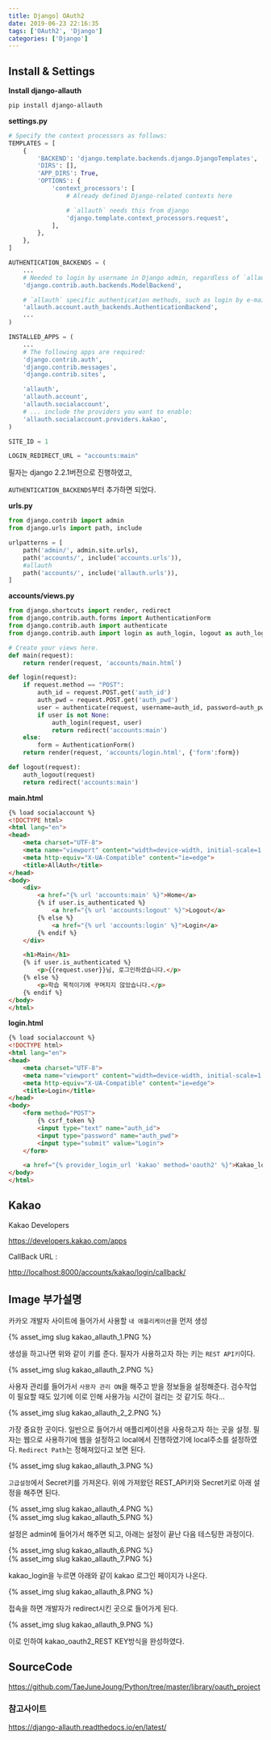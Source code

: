 ```yaml
---
title: Django] OAuth2
date: 2019-06-23 22:16:35
tags: ['OAuth2', 'Django']
categories: ['Django']
---
```




## Install & Settings

**Install django-allauth**

```bash
pip install django-allauth
```

 

**settings.py**

 ```python
 # Specify the context processors as follows:
 TEMPLATES = [
     {
         'BACKEND': 'django.template.backends.django.DjangoTemplates',
         'DIRS': [],
         'APP_DIRS': True,
         'OPTIONS': {
             'context_processors': [
                 # Already defined Django-related contexts here
 
                 # `allauth` needs this from django
                 'django.template.context_processors.request',
             ],
         },
     },
 ]
 
 AUTHENTICATION_BACKENDS = (
     ...
     # Needed to login by username in Django admin, regardless of `allauth`
     'django.contrib.auth.backends.ModelBackend',
 
     # `allauth` specific authentication methods, such as login by e-mail
     'allauth.account.auth_backends.AuthenticationBackend',
     ...
 )
 
 INSTALLED_APPS = (
     ...
     # The following apps are required:
     'django.contrib.auth',
     'django.contrib.messages',
     'django.contrib.sites',
 
     'allauth',
     'allauth.account',
     'allauth.socialaccount',
     # ... include the providers you want to enable:
     'allauth.socialaccount.providers.kakao',
 )
 
 SITE_ID = 1
 
 LOGIN_REDIRECT_URL = "accounts:main"
 ```

 필자는 django 2.2.1버전으로 진행하였고,

 `AUTHENTICATION_BACKENDS`부터 추가하면 되었다.

 

 **urls.py**

 ```python
 from django.contrib import admin
 from django.urls import path, include
 
 urlpatterns = [
     path('admin/', admin.site.urls),
     path('accounts/', include('accounts.urls')),
     #allauth
     path('accounts/', include('allauth.urls')),
 ]
 ```

 

 **accounts/views.py**

 ```python
 from django.shortcuts import render, redirect
 from django.contrib.auth.forms import AuthenticationForm
 from django.contrib.auth import authenticate
 from django.contrib.auth import login as auth_login, logout as auth_logout
 
 # Create your views here.
 def main(request):
     return render(request, 'accounts/main.html')
 
 def login(request):
     if request.method == "POST":
         auth_id = request.POST.get('auth_id')
         auth_pwd = request.POST.get('auth_pwd')
         user = authenticate(request, username=auth_id, password=auth_pwd)
         if user is not None:
             auth_login(request, user)
             return redirect('accounts:main')
     else:
         form = AuthenticationForm()
     return render(request, 'accounts/login.html', {'form':form})
 
 def logout(request):
     auth_logout(request)
     return redirect('accounts:main')
 ```

 

 **main.html**

 ```html
 {% load socialaccount %}
 <!DOCTYPE html>
 <html lang="en">
 <head>
     <meta charset="UTF-8">
     <meta name="viewport" content="width=device-width, initial-scale=1.0">
     <meta http-equiv="X-UA-Compatible" content="ie=edge">
     <title>AllAuth</title>
 </head>
 <body>
     <div>
         <a href="{% url 'accounts:main' %}">Home</a>
         {% if user.is_authenticated %}
             <a href="{% url 'accounts:logout' %}">Logout</a>
         {% else %}
             <a href="{% url 'accounts:login' %}">Login</a>
         {% endif %}
     </div>
 
     <h1>Main</h1>
     {% if user.is_authenticated %}
         <p>{{request.user}}님, 로그인하셨습니다.</p>
     {% else %}
         <p>학습 목적이기에 꾸며지지 않았습니다.</p>
     {% endif %}
 </body>
 </html>
 ```

 

 **login.html**

 ```html
 {% load socialaccount %}
 <!DOCTYPE html>
 <html lang="en">
 <head>
     <meta charset="UTF-8">
     <meta name="viewport" content="width=device-width, initial-scale=1.0">
     <meta http-equiv="X-UA-Compatible" content="ie=edge">
     <title>Login</title>
 </head>
 <body>
     <form method="POST">
         {% csrf_token %}
         <input type="text" name="auth_id">
         <input type="password" name="auth_pwd">
         <input type="submit" value="Login">
     </form>
 
     <a href="{% provider_login_url 'kakao' method='oauth2' %}">Kakao_login</a>
 </body>
 </html>
 ```




## Kakao

 Kakao Developers

 <https://developers.kakao.com/apps>

 CallBack URL :

 <http://localhost:8000/accounts/kakao/login/callback/>


## Image 부가설명

카카오 개발자 사이트에 들어가서 사용할 `내 애플리케이션`을 먼저 생성

{% asset_img slug kakao_allauth_1.PNG %}

생성을 하고나면 위와 같이 키를 준다. 필자가 사용하고자 하는 키는 `REST API키`이다.

{% asset_img slug kakao_allauth_2.PNG %}

사용자 관리를 들어가서 `사용자 관리 ON`을 해주고 받을 정보들을 설정해준다. 검수작업이 필요할 때도 있기에 이로 인해 사용가능 시간이 걸리는 것 같기도 하다...

{% asset_img slug kakao_allauth_2_2.PNG %}

가장 중요한 곳이다. 일반으로 들어가서 애플리케이션을 사용하고자 하는 곳을 설정. 필자는 웹으로 사용하기에 웹을 설정하고 local에서 진행하였기에 local주소를 설정하였다.
`Redirect Path`는 정해져있다고 보면 된다.

{% asset_img slug kakao_allauth_3.PNG %}

`고급설정`에서 Secret키를 가져온다. 위에 가져왔던 REST_API키와 Secret키로 아래 설정을 해주면 된다.

{% asset_img slug kakao_allauth_4.PNG %}
<br/>
{% asset_img slug kakao_allauth_5.PNG %}

설정은 admin에 들어가서 해주면 되고, 아래는 설정이 끝난 다음 테스팅한 과정이다.

{% asset_img slug kakao_allauth_6.PNG %}
<br/>
{% asset_img slug kakao_allauth_7.PNG %}

kakao_login을 누르면 아래와 같이 kakao 로그인 페이지가 나온다.

{% asset_img slug kakao_allauth_8.PNG %}

접속을 하면 개발자가 redirect시킨 곳으로 들어가게 된다.

{% asset_img slug kakao_allauth_9.PNG %}

이로 인하여 kakao_oauth2_REST KEY방식을 완성하였다.

## SourceCode
<https://github.com/TaeJuneJoung/Python/tree/master/library/oauth_project>


### 참고사이트

<https://django-allauth.readthedocs.io/en/latest/>